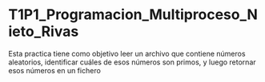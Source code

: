 # T1P1_Programacion_Multiproceso_Nieto_Rivas
Esta practica tiene como objetivo leer un archivo que contiene números aleatorios, identificar cuáles de esos números son primos, y luego retornar esos números en un fichero
